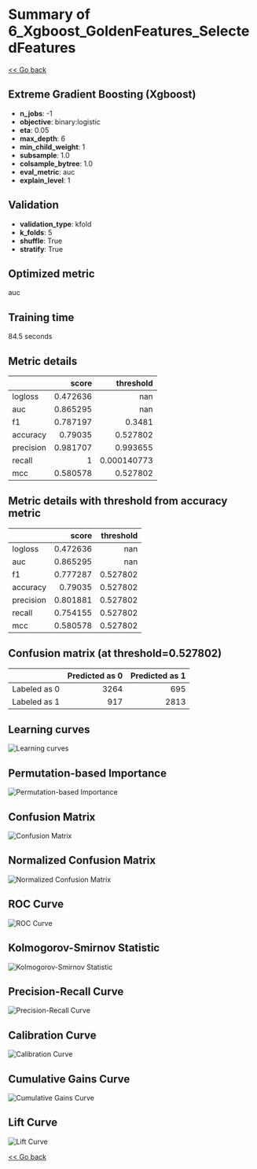 # Summary of 6_Xgboost_GoldenFeatures_SelectedFeatures

[<< Go back](../README.md)


## Extreme Gradient Boosting (Xgboost)
- **n_jobs**: -1
- **objective**: binary:logistic
- **eta**: 0.05
- **max_depth**: 6
- **min_child_weight**: 1
- **subsample**: 1.0
- **colsample_bytree**: 1.0
- **eval_metric**: auc
- **explain_level**: 1

## Validation
 - **validation_type**: kfold
 - **k_folds**: 5
 - **shuffle**: True
 - **stratify**: True

## Optimized metric
auc

## Training time

84.5 seconds

## Metric details
|           |    score |     threshold |
|:----------|---------:|--------------:|
| logloss   | 0.472636 | nan           |
| auc       | 0.865295 | nan           |
| f1        | 0.787197 |   0.3481      |
| accuracy  | 0.79035  |   0.527802    |
| precision | 0.981707 |   0.993655    |
| recall    | 1        |   0.000140773 |
| mcc       | 0.580578 |   0.527802    |


## Metric details with threshold from accuracy metric
|           |    score |   threshold |
|:----------|---------:|------------:|
| logloss   | 0.472636 |  nan        |
| auc       | 0.865295 |  nan        |
| f1        | 0.777287 |    0.527802 |
| accuracy  | 0.79035  |    0.527802 |
| precision | 0.801881 |    0.527802 |
| recall    | 0.754155 |    0.527802 |
| mcc       | 0.580578 |    0.527802 |


## Confusion matrix (at threshold=0.527802)
|              |   Predicted as 0 |   Predicted as 1 |
|:-------------|-----------------:|-----------------:|
| Labeled as 0 |             3264 |              695 |
| Labeled as 1 |              917 |             2813 |

## Learning curves
![Learning curves](learning_curves.png)

## Permutation-based Importance
![Permutation-based Importance](permutation_importance.png)
## Confusion Matrix

![Confusion Matrix](confusion_matrix.png)


## Normalized Confusion Matrix

![Normalized Confusion Matrix](confusion_matrix_normalized.png)


## ROC Curve

![ROC Curve](roc_curve.png)


## Kolmogorov-Smirnov Statistic

![Kolmogorov-Smirnov Statistic](ks_statistic.png)


## Precision-Recall Curve

![Precision-Recall Curve](precision_recall_curve.png)


## Calibration Curve

![Calibration Curve](calibration_curve_curve.png)


## Cumulative Gains Curve

![Cumulative Gains Curve](cumulative_gains_curve.png)


## Lift Curve

![Lift Curve](lift_curve.png)



[<< Go back](../README.md)
